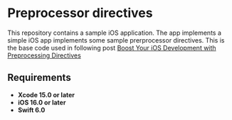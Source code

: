 
# Preprocessor directives
This repository contains a sample iOS application. The app implements a simple iOS app implements some sample prerprocessor directives. This is the base code used in following post [Boost Your iOS Development with Preprocessing Directives](https://javios.eu/swift/boost-your-ios-development-with-preprocessing-directives/) 

## Requirements

- **Xcode 15.0 or later**
- **iOS 16.0 or later**
- **Swift 6.0**


